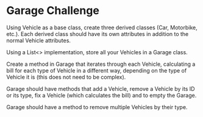 # Garage Challenge
Using Vehicle as a base class, create three derived classes (Car, Motorbike, etc.). Each derived class should have its own attributes in addition to the normal Vehicle attributes.

Using a List<> implementation, store all your Vehicles in a Garage class.

Create a method in Garage that iterates through each Vehicle, calculating a bill for each type of Vehicle in a different way, depending on the type of Vehicle it is (this does not need to be complex).

Garage should have methods that add a Vehicle, remove a Vehicle by its ID or its type, fix a Vehicle (which calculates the bill) and to empty the Garage.

Garage should have a method to remove multiple Vehicles by their type.
